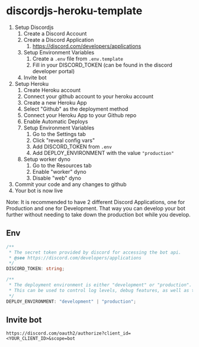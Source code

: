 # discordjs-heroku-template

1. Setup Discordjs
   1. Create a Discord Account
   2. Create a Discord Application
      1. <https://discord.com/developers/applications>
   3. Setup Environment Variables
      1. Create a `.env` file from `.env.template`
      2. Fill in your DISCORD_TOKEN (can be found in the discord developer portal)
   4. Invite bot
2. Setup Heroku
   1. Create Heroku account
   2. Connect your github account to your heroku account
   3. Create a new Heroku App
   4. Select "Github" as the deployment method
   5. Connect your Heroku App to your Github repo
   6. Enable Automatic Deploys
   7. Setup Environment Variables
      1. Go to the Settings tab
      2. Click "reveal config vars"
      3. Add DISCORD_TOKEN from `.env`
      4. Add DEPLOY_ENVIRONMENT with the value `"production"`
   8. Setup worker dyno
      1. Go to the Resources tab
      2. Enable "worker" dyno
      3. Disable "web" dyno
3. Commit your code and any changes to github
4. Your bot is now live

Note: It is recommended to have 2 different Discord Applications, one for Production and one for Development.
That way you can develop your bot further without needing to take down the production bot while you develop.

## Env

```ts
/**
 * The secret token provided by discord for accessing the bot api.
 * @see https://discord.com/developers/applications
 */
DISCORD_TOKEN: string;

/**
 * The deployment environment is either "development" or "production".
 * This can be used to control log levels, debug features, as well as the database instance that will be used.
 */
DEPLOY_ENVIRONMENT: "development" | "production";
```

## Invite bot

`https://discord.com/oauth2/authorize?client_id=<YOUR_CLIENT_ID>&scope=bot`
